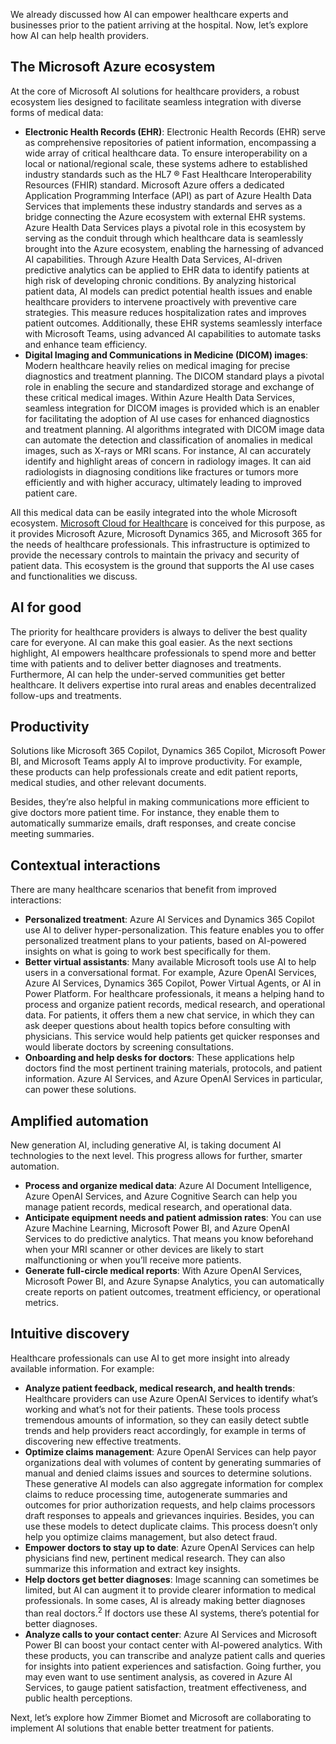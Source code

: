 We already discussed how AI can empower healthcare experts and businesses prior to the patient arriving at the hospital. Now, let’s explore how AI can help health providers.

## The Microsoft Azure ecosystem

At the core of Microsoft AI solutions for healthcare providers, a robust ecosystem lies designed to facilitate seamless integration with diverse forms of medical data:

* **Electronic Health Records (EHR)**: Electronic Health Records (EHR) serve as comprehensive repositories of patient information, encompassing a wide array of critical healthcare data. To ensure interoperability on a local or national/regional scale, these systems adhere to established industry standards such as the HL7 ® Fast Healthcare Interoperability Resources (FHIR) standard.  Microsoft Azure offers a dedicated Application Programming Interface (API) as part of Azure Health Data Services that implements these industry standards and serves as a bridge connecting the Azure ecosystem with external EHR systems. Azure Health Data Services plays a pivotal role in this ecosystem by serving as the conduit through which healthcare data is seamlessly brought into the Azure ecosystem, enabling the harnessing of advanced AI capabilities. Through Azure Health Data Services, AI-driven predictive analytics can be applied to EHR data to identify patients at high risk of developing chronic conditions. By analyzing historical patient data, AI models can predict potential health issues and enable healthcare providers to intervene proactively with preventive care strategies. This measure reduces hospitalization rates and improves patient outcomes. Additionally, these EHR systems seamlessly interface with Microsoft Teams, using advanced AI capabilities to automate tasks and enhance team efficiency.
* **Digital Imaging and Communications in Medicine (DICOM) images**: Modern healthcare heavily relies on medical imaging for precise diagnostics and treatment planning. The DICOM standard plays a pivotal role in enabling the secure and standardized storage and exchange of these critical medical images. Within Azure Health Data Services, seamless integration for DICOM images is provided which is an enabler for facilitating the adoption of AI use cases for enhanced diagnostics and treatment planning. AI algorithms integrated with DICOM image data can automate the detection and classification of anomalies in medical images, such as X-rays or MRI scans. For instance, AI can accurately identify and highlight areas of concern in radiology images. It can aid radiologists in diagnosing conditions like fractures or tumors more efficiently and with higher accuracy, ultimately leading to improved patient care.

All this medical data can be easily integrated into the whole Microsoft ecosystem. [Microsoft Cloud for Healthcare](/industry/healthcare/) is conceived for this purpose, as it provides Microsoft Azure, Microsoft Dynamics 365, and Microsoft 365 for the needs of healthcare professionals. This infrastructure is optimized to provide the necessary controls to maintain the privacy and security of patient data. This ecosystem is the ground that supports the AI use cases and functionalities we discuss.

## AI for good
The priority for healthcare providers is always to deliver the best quality care for everyone. AI can make this goal easier. As the next sections highlight, AI empowers healthcare professionals to spend more and better time with patients and to deliver better diagnoses and treatments.
Furthermore, AI can help the under-served communities get better healthcare. It delivers expertise into rural areas and enables decentralized follow-ups and treatments.

## Productivity

Solutions like Microsoft 365 Copilot, Dynamics 365 Copilot, Microsoft Power BI, and Microsoft Teams apply AI to improve productivity. For example, these products can help professionals create and edit patient reports, medical studies, and other relevant documents.

Besides, they’re also helpful in making communications more efficient to give doctors more patient time. For instance, they enable them to automatically summarize emails, draft responses, and create concise meeting summaries.

## Contextual interactions

There are many healthcare scenarios that benefit from improved interactions:

* **Personalized treatment**: Azure AI Services and Dynamics 365 Copilot use AI to deliver hyper-personalization. This feature enables you to offer personalized treatment plans to your patients, based on AI-powered insights on what is going to work best specifically for them.
* **Better virtual assistants**: Many available Microsoft tools use AI to help users in a conversational format. For example, Azure OpenAI Services, Azure AI Services, Dynamics 365 Copilot, Power Virtual Agents, or AI in Power Platform. For healthcare professionals, it means a helping hand to process and organize patient records, medical research, and operational data. For patients, it offers them a new chat service, in which they can ask deeper questions about health topics before consulting with physicians. This service would help patients get quicker responses and would liberate doctors by screening consultations.
* **Onboarding and help desks for doctors**: These applications help doctors find the most pertinent training materials, protocols, and patient information. Azure AI Services, and Azure OpenAI Services in particular, can power these solutions.

## Amplified automation

New generation AI, including generative AI, is taking document AI technologies to the next level. This progress allows for further, smarter automation.

* **Process and organize medical data**: Azure AI Document Intelligence, Azure OpenAI Services, and Azure Cognitive Search can help you manage patient records, medical research, and operational data.
* **Anticipate equipment needs and patient admission rates**: You can use Azure Machine Learning, Microsoft Power BI, and Azure OpenAI Services to do predictive analytics. That means you know beforehand when your MRI scanner or other devices are likely to start malfunctioning or when you’ll receive more patients.
* **Generate full-circle medical reports**: With Azure OpenAI Services, Microsoft Power BI, and Azure Synapse Analytics, you can automatically create reports on patient outcomes, treatment efficiency, or operational metrics.

## Intuitive discovery

Healthcare professionals can use AI to get more insight into already available information. For example:

* **Analyze patient feedback, medical research, and health trends**: Healthcare providers can use Azure OpenAI Services to identify what’s working and what’s not for their patients. These tools process tremendous amounts of information, so they can easily detect subtle trends and help providers react accordingly, for example in terms of discovering new effective treatments.
* **Optimize claims management**: Azure OpenAI Services can help payor organizations deal with volumes of content by generating summaries of manual and denied claims issues and sources to determine solutions. These generative AI models can also aggregate information for complex claims to reduce processing time, autogenerate summaries and outcomes for prior authorization requests, and help claims processors draft responses to appeals and grievances inquiries. Besides, you can use these models to detect duplicate claims. This process doesn’t only help you optimize claims management, but also detect fraud.
* **Empower doctors to stay up to date**: Azure OpenAI Services can help physicians find new, pertinent medical research. They can also summarize this information and extract key insights.
* **Help doctors get better diagnoses**: Image scanning can sometimes be limited, but AI can augment it to provide clearer information to medical professionals. In some cases, AI is already making better diagnoses than real doctors.<sup>2</sup> If doctors use these AI systems, there’s potential for better diagnoses.
* **Analyze calls to your contact center**: Azure AI Services and Microsoft Power BI can boost your contact center with AI-powered analytics. With these products, you can transcribe and analyze patient calls and queries for insights into patient experiences and satisfaction. Going further, you may even want to use sentiment analysis, as covered in Azure AI Services, to gauge patient satisfaction, treatment effectiveness, and public health perceptions.

Next, let’s explore how Zimmer Biomet and Microsoft are collaborating to implement AI solutions that enable better treatment for patients.
